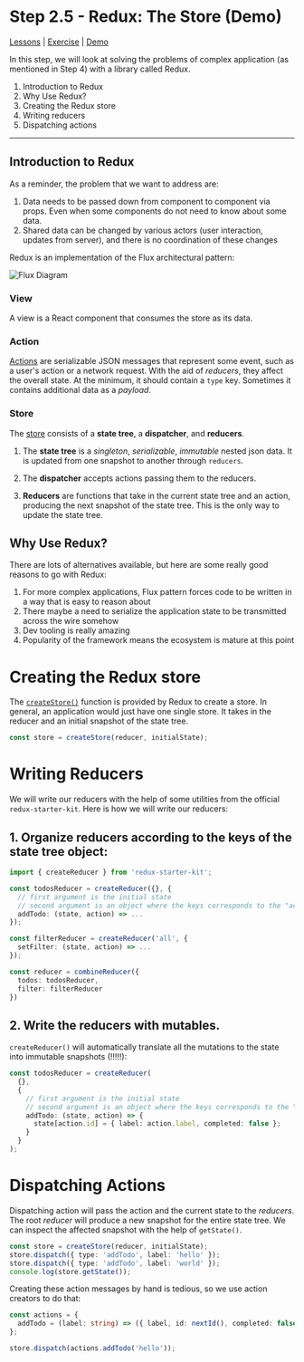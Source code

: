 # Step 2.5 - Redux: The Store (Demo)

[Lessons](../) | [Exercise](./exercise/) | [Demo](./demo/)

In this step, we will look at solving the problems of complex application (as mentioned in Step 4) with a library called Redux.

1. Introduction to Redux
2. Why Use Redux?
3. Creating the Redux store
4. Writing reducers
5. Dispatching actions

---

## Introduction to Redux

As a reminder, the problem that we want to address are:

1. Data needs to be passed down from component to component via props. Even when some components do not need to know about some data.
2. Shared data can be changed by various actors (user interaction, updates from server), and there is no coordination of these changes

Redux is an implementation of the Flux architectural pattern:

![Flux Diagram](../assets/flux.png)

### View

A view is a React component that consumes the store as its data.

### Action

[Actions](https://redux.js.org/basics/actions) are serializable JSON messages that represent some event, such as a user's action or a network request. With the aid of _reducers_, they affect the overall state. At the minimum, it should contain a `type` key. Sometimes it contains additional data as a _payload_.

### Store

The [store](https://redux.js.org/basics/store) consists of a **state tree**, a **dispatcher**, and **reducers**.

1. The **state tree** is a _singleton_, _serializable_, _immutable_ nested json data. It is updated from one snapshot to another through `reducers`.

2. The **dispatcher** accepts actions passing them to the reducers.

3. **Reducers** are functions that take in the current state tree and an action, producing the next snapshot of the state tree. This is the only way to update the state tree.

## Why Use Redux?

There are lots of alternatives available, but here are some really good reasons to go with Redux:

1. For more complex applications, Flux pattern forces code to be written in a way that is easy to reason about
2. There maybe a need to serialize the application state to be transmitted across the wire somehow
3. Dev tooling is really amazing
4. Popularity of the framework means the ecosystem is mature at this point

# Creating the Redux store

The [`createStore()`](https://redux.js.org/api/createstore) function is provided by Redux to create a store. In general, an application would just have one single store. It takes in the reducer and an initial snapshot of the state tree.

```ts
const store = createStore(reducer, initialState);
```

# Writing Reducers

We will write our reducers with the help of some utilities from the official `redux-starter-kit`. Here is how we will write our reducers:

## 1. Organize reducers according to the keys of the state tree object:

```ts
import { createReducer } from 'redux-starter-kit';

const todosReducer = createReducer({}, {
  // first argument is the initial state
  // second argument is an object where the keys corresponds to the "action.type"
  addTodo: (state, action) => ...
});

const filterReducer = createReducer('all', {
  setFilter: (state, action) => ...
});

const reducer = combineReducer({
  todos: todosReducer,
  filter: filterReducer
})
```

## 2. Write the reducers with mutables.

`createReducer()` will automatically translate all the mutations to the state into immutable snapshots (!!!!!):

```ts
const todosReducer = createReducer(
  {},
  {
    // first argument is the initial state
    // second argument is an object where the keys corresponds to the "action.type"
    addTodo: (state, action) => {
      state[action.id] = { label: action.label, completed: false };
    }
  }
);
```

# Dispatching Actions

Dispatching action will pass the action and the current state to the _reducers_. The root _reducer_ will produce a new snapshot for the entire state tree. We can inspect the affected snapshot with the help of `getState()`.

```ts
const store = createStore(reducer, initialState);
store.dispatch({ type: 'addTodo', label: 'hello' });
store.dispatch({ type: 'addTodo', label: 'world' });
console.log(store.getState());
```

Creating these action messages by hand is tedious, so we use action creators to do that:

```ts
const actions = {
  addTodo = (label: string) => ({ label, id: nextId(), completed: false })
};

store.dispatch(actions.addTodo('hello'));
```
